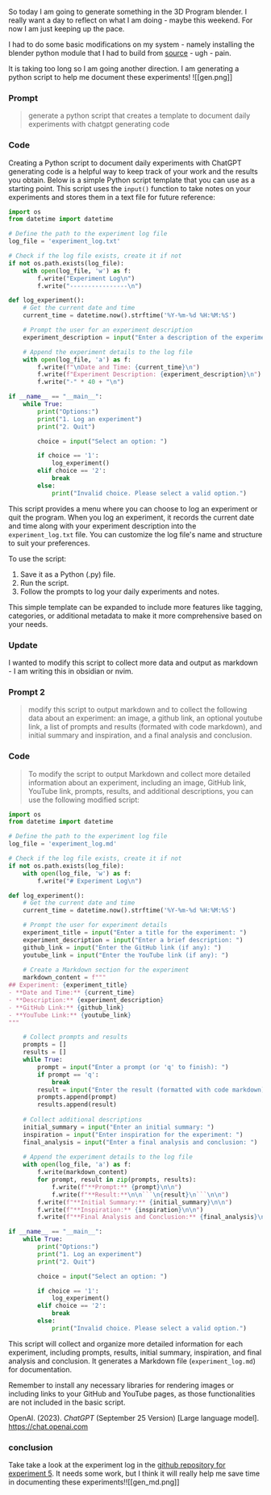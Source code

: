So today I am going to generate something in the 3D Program blender. I really want a day to reflect on what I am doing - maybe this weekend. For now I am just keeping up the pace. 


I had to do some basic modifications on my system - namely installing the blender python module that I had to build from [source](https://wiki.blender.org/wiki/Building_Blender/Mac) -  ugh - pain. 

It is taking too long so I am going another direction. I am generating a python script to help me document these experiments!
![[gen.png]]

### Prompt 
>  generate a python script that creates a template to document daily experiments with chatgpt generating code
>  
### Code
Creating a Python script to document daily experiments with ChatGPT generating code is a helpful way to keep track of your work and the results you obtain. Below is a simple Python script template that you can use as a starting point. This script uses the `input()` function to take notes on your experiments and stores them in a text file for future reference:

```python
import os
from datetime import datetime

# Define the path to the experiment log file
log_file = 'experiment_log.txt'

# Check if the log file exists, create it if not
if not os.path.exists(log_file):
    with open(log_file, 'w') as f:
        f.write("Experiment Log\n")
        f.write("----------------\n")

def log_experiment():
    # Get the current date and time
    current_time = datetime.now().strftime('%Y-%m-%d %H:%M:%S')

    # Prompt the user for an experiment description
    experiment_description = input("Enter a description of the experiment: ")

    # Append the experiment details to the log file
    with open(log_file, 'a') as f:
        f.write(f"\nDate and Time: {current_time}\n")
        f.write(f"Experiment Description: {experiment_description}\n")
        f.write("-" * 40 + "\n")

if __name__ == "__main__":
    while True:
        print("Options:")
        print("1. Log an experiment")
        print("2. Quit")

        choice = input("Select an option: ")

        if choice == '1':
            log_experiment()
        elif choice == '2':
            break
        else:
            print("Invalid choice. Please select a valid option.")

```

This script provides a menu where you can choose to log an experiment or quit the program. When you log an experiment, it records the current date and time along with your experiment description into the `experiment_log.txt` file. You can customize the log file's name and structure to suit your preferences.

To use the script:

1. Save it as a Python (.py) file.
2. Run the script.
3. Follow the prompts to log your daily experiments and notes.

This simple template can be expanded to include more features like tagging, categories, or additional metadata to make it more comprehensive based on your needs.

### Update
I wanted to modify this script to collect more data and output as markdown - I am writing this in obsidian or nvim. 

### Prompt 2
> modify this script to output markdown and to collect the following data about an experiment: an image, a github link, an optional youtube link, a list of prompts and results (formated with code markdown), and initial summary and inspiration, and a final analysis and conclusion.

### Code
> To modify the script to output Markdown and collect more detailed information about an experiment, including an image, GitHub link, YouTube link, prompts, results, and additional descriptions, you can use the following modified script:

```python
import os
from datetime import datetime

# Define the path to the experiment log file
log_file = 'experiment_log.md'

# Check if the log file exists, create it if not
if not os.path.exists(log_file):
    with open(log_file, 'w') as f:
        f.write("# Experiment Log\n")

def log_experiment():
    # Get the current date and time
    current_time = datetime.now().strftime('%Y-%m-%d %H:%M:%S')

    # Prompt the user for experiment details
    experiment_title = input("Enter a title for the experiment: ")
    experiment_description = input("Enter a brief description: ")
    github_link = input("Enter the GitHub link (if any): ")
    youtube_link = input("Enter the YouTube link (if any): ")
    
    # Create a Markdown section for the experiment
    markdown_content = f"""
## Experiment: {experiment_title}
- **Date and Time:** {current_time}
- **Description:** {experiment_description}
- **GitHub Link:** {github_link}
- **YouTube Link:** {youtube_link}
"""

    # Collect prompts and results
    prompts = []
    results = []
    while True:
        prompt = input("Enter a prompt (or 'q' to finish): ")
        if prompt == 'q':
            break
        result = input("Enter the result (formatted with code markdown): ")
        prompts.append(prompt)
        results.append(result)
    
    # Collect additional descriptions
    initial_summary = input("Enter an initial summary: ")
    inspiration = input("Enter inspiration for the experiment: ")
    final_analysis = input("Enter a final analysis and conclusion: ")
    
    # Append the experiment details to the log file
    with open(log_file, 'a') as f:
        f.write(markdown_content)
        for prompt, result in zip(prompts, results):
            f.write(f"**Prompt:** {prompt}\n\n")
            f.write(f"**Result:**\n\n```\n{result}\n```\n\n")
        f.write(f"**Initial Summary:** {initial_summary}\n\n")
        f.write(f"**Inspiration:** {inspiration}\n\n")
        f.write(f"**Final Analysis and Conclusion:** {final_analysis}\n\n")

if __name__ == "__main__":
    while True:
        print("Options:")
        print("1. Log an experiment")
        print("2. Quit")

        choice = input("Select an option: ")

        if choice == '1':
            log_experiment()
        elif choice == '2':
            break
        else:
            print("Invalid choice. Please select a valid option.")

```

This script will collect and organize more detailed information for each experiment, including prompts, results, initial summary, inspiration, and final analysis and conclusion. It generates a Markdown file (`experiment_log.md`) for documentation.

Remember to install any necessary libraries for rendering images or including links to your GitHub and YouTube pages, as those functionalities are not included in the basic script.

OpenAI. (2023). _ChatGPT_ (September 25 Version) [Large language model]. https://chat.openai.com


###  conclusion 
Take take a look at the experiment log in the [github repository for experiment 5](https://github.com/msrobot0/llmlexperiments/tree/main/October23/18).   It needs some work, but I think it will really help me save time in documenting these experiments!![[gen_md.png]]